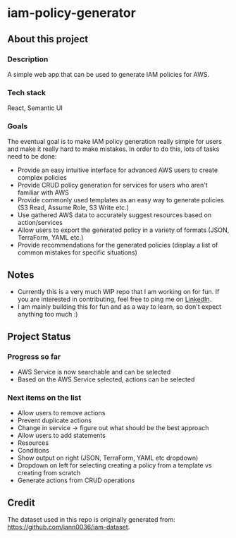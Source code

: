 # iam-policy-generator

## About this project

### Description

A simple web app that can be used to generate IAM policies for AWS.

### Tech stack
React, Semantic UI

### Goals
The eventual goal is to make IAM policy generation really simple for users and make it really hard to make mistakes. In order to do this, lots of tasks need to be done:
- Provide an easy intuitive interface for advanced AWS users to create complex policies
- Provide CRUD policy generation for services for users who aren't familiar with AWS
- Provide commonly used templates as an easy way to generate policies (S3 Read, Assume Role, S3 Write etc.)
- Use gathered AWS data to accurately suggest resources based on action/services
- Allow users to export the generated policy in a variety of formats (JSON, TerraForm, YAML etc.)
- Provide recommendations for the generated policies (display a list of common mistakes for specific situations)

## Notes

- Currently this is a very much WIP repo that I am working on for fun. If you are interested in contributing, feel free to ping me on [LinkedIn](https://www.linkedin.com/in/jay-dhulia/).
- I am mainly building this for fun and as a way to learn, so don't expect anything too much :) 

## Project Status
### Progress so far
- AWS Service is now searchable and can be selected
- Based on the AWS Service selected, actions can be selected

### Next items on the list
- Allow users to remove actions
- Prevent duplicate actions
- Change in service -> figure out what should be the best approach
- Allow users to add statements
- Resources
- Conditions
- Show output on right (JSON, TerraForm, YAML etc dropdown)
- Dropdown on left for selecting creating a policy from a template vs creating from scratch
- Generate actions from CRUD operations

## Credit
The dataset used in this repo is originally generated from: https://github.com/iann0036/iam-dataset. 


